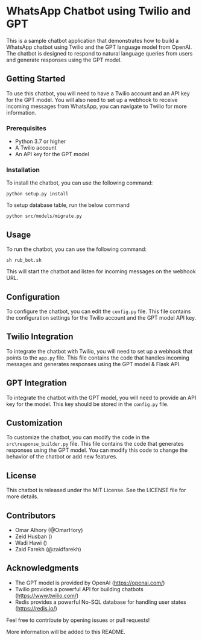 # WhatsApp Chatbot using Twilio and GPT

This is a sample chatbot application that demonstrates how to build a WhatsApp chatbot using Twilio and the GPT language model from OpenAI. The chatbot is designed to respond to natural language queries from users and generate responses using the GPT model.

## Getting Started

To use this chatbot, you will need to have a Twilio account and an API key for the GPT model. You will also need to set up a webhook to receive incoming messages from WhatsApp, you can navigate to Twilio for more information.

### Prerequisites

- Python 3.7 or higher
- A Twilio account
- An API key for the GPT model

### Installation

To install the chatbot, you can use the following command:

`python setup.py install`

To setup database table, run the below command

`python src/models/migrate.py`

## Usage

To run the chatbot, you can use the following command:

`sh rub_bot.sh`

This will start the chatbot and listen for incoming messages on the webhook URL.

## Configuration

To configure the chatbot, you can edit the `config.py` file. This file contains the configuration settings for the Twilio account and the GPT model API key.

## Twilio Integration

To integrate the chatbot with Twilio, you will need to set up a webhook that points to the `app.py` file. This file contains the code that handles incoming messages and generates responses using the GPT model & Flask API.

## GPT Integration

To integrate the chatbot with the GPT model, you will need to provide an API key for the model. This key should be stored in the `config.py` file.

## Customization

To customize the chatbot, you can modify the code in the `src\response_builder.py` file. This file contains the code that generates responses using the GPT model. You can modify this code to change the behavior of the chatbot or add new features.

## License

This chatbot is released under the MIT License. See the LICENSE file for more details.

## Contributors

- Omar Alhory (@OmarHory)
- Zeid Husban ()
- Wadi Hawi ()
- Zaid Farekh (@zaidfarekh) 

## Acknowledgments

- The GPT model is provided by OpenAI (https://openai.com/)
- Twilio provides a powerful API for building chatbots (https://www.twilio.com/)
- Redis provides a powerful No-SQL database for handling user states (https://redis.io/)

Feel free to contribute by opening issues or pull requests!

More information will be added to this README.
